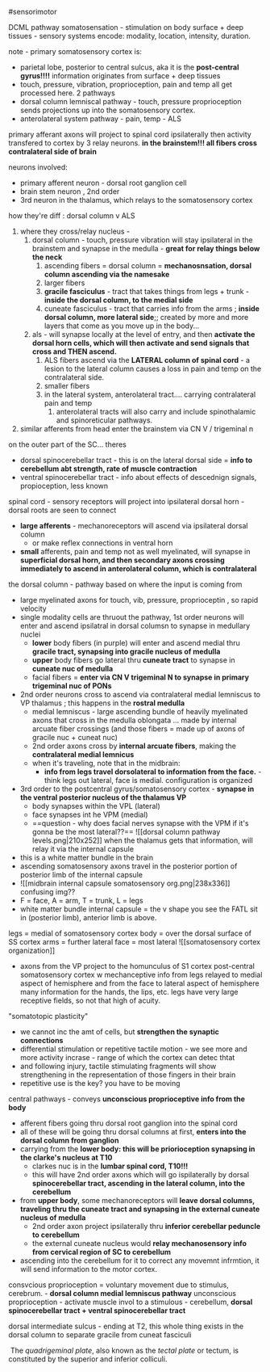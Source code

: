 #sensorimotor 

DCML pathway 
somatosensation - stimulation on body surface + deep tissues - sensory systems encode: modality, location, intensity, duration. 

note - primary somatosensory cortex is:
- parietal lobe, posterior to central sulcus, aka it is the **post-central gyrus!!!!**
information originates from surface + deep tissues
- touch, pressure, vibration, proprioception, pain and temp all get processed here. 
2 pathways
- dorsal column lemniscal pathway - touch, pressure proprioception sends projections up into the somatosensory cortex. 
- anterolateral system pathway - pain, temp - ALS 

primary afferant axons will project to spinal cord ipsilaterally 
then activity transfered to cortex by 3 relay neurons. 
**in the brainstem!!! all fibers cross contralateral side of brain**

neurons involved:
- primary afferent neuron - dorsal root ganglion cell
- brain stem neuron , 2nd order
- 3rd neuron in the thalamus, which relays to the somatosensory cortex 

how they're diff : dorsal column v ALS
1. where they cross/relay nucleus -
	1. dorsal column - touch, pressure vibration will stay ipsilateral in the brainstem and synapse in the medulla - **great for relay things below the neck**
		1. ascending fibers = dorsal column = **mechanosnsation, dorsal column ascending via the namesake**
		2. larger fibers
		3. **gracile fasciculus** - tract that takes things from legs + trunk - **inside the dorsal column, to the medial side**
		4. cuneate fasciculus - tract that carries info from the arms ; **inside dorsal column, more lateral side**;; created by more and more layers that come as you move up in the body... 
	2. als - will synapse locally at the level of entry, and then **activate the dorsal horn cells, which will then activate and send signals that cross and THEN ascend.**
		1.  ALS fibers ascend via the **LATERAL column of spinal cord** - a lesion to the lateral column causes a loss in pain and temp on the contralateral side. 
		2. smaller fibers 
		3. in the lateral system, anterolateral tract.... carrying contralateral pain and temp 
			1. anterolateral tracts will also carry and include spinothalamic and spinoreticular pathways. 
2. similar afferents from head enter the brainstem via CN V / trigeminal n 

on the outer part of the SC... theres
- dorsal spinocerebellar tract - this is on the lateral dorsal side = **info to cerebellum abt strength, rate of muscle contraction**
- ventral spinocerebellar tract - info about effects of descednign signals, propioception, less known 

spinal cord - sensory receptors will project into ipsilateral dorsal horn - dorsal roots are seen to connect
- **large afferents** - mechanoreceptors will ascend via ipsilateral dorsal column 
	- or make reflex connections in ventral horn 
- **small** afferents, pain and temp not as well myelinated, will synapse in **superficial dorsal horn, and then secondary axons crossing immediately to ascend in anterolateral column, which is contralateral**


the dorsal column - pathway based on where the input is coming from 
- large myelinated axons for touch, vib, pressure, proprioceptin , so rapid velocity 
- single modality cells are thruout the pathway, 1st order neurons will enter and ascend ipsilatral in dorsal columsn to synapse in medullary nuclei 
	- **lower** body fibers (in purple) will enter and ascend medial thru **gracile tract, synapsing into gracile nucleus of medulla**
	- **upper** body fibers go lateral thru **cuneate tract** to synapse in **cuneate nuc of medulla**
	- facial fibers = **enter via CN V trigeminal N to synapse in primary trigeminal nuc of PONs** 
- 2nd order neurons cross to ascend via contralateral medial lemniscus to VP thalamus ; this happens in the **rostral medulla**
	- medial lemniscus - large ascending bundle of heavily myelinated axons that cross in the medulla oblongata ... made by internal arcuate fiber crossings (and those fibers = made up of axons of gracile nuc + cuneat nuc)
	- 2nd order axons cross by **internal arcuate fibers**, making the **contralateral medial lemnicus**
	- when it's traveling, note that in the midbrain:
		- **info from legs travel dorsolateral to information from the face.** - think legs out lateral, face is medial. configuration is organized 
- 3rd order to the postcentral gyrus/somatosensory cortex - **synapse in the ventral posterior nucleus of the thalamus VP**
	- body synapses within the VPL (lateral)
	- face synapses int he VPM (medial)
	- ==question - why does facial nerves synapse with the VPM if it's gonna be the most lateral??==
![[dorsal column pathway levels.png|210x252]]
when the thalamus gets that information, will relay it via the internal capsule 
 - this is a white matter bundle in the brain
 - ascending somatosensory axons travel in the posterior portion of posterior limb of the internal capsule
 - ![[midbrain internal capsule somatosensory org.png|238x336]] confusing img?? 
 - F = face, A = arm, T = trunk, L = legs 
 - white matter bundle internal capsule = the v shape you see the FATL sit in (posterior limb), anterior limb is above. 

legs = medial of somatosensory cortex
body = over the dorsal surface of SS cortex
arms = further lateral
face = most lateral 
![[somatosensory cortex organization]]
- axons from the VP project to the homunculus of S1 cortex post-central somatosensory cortex w mechanceptive info from legs relayed to medial aspect of hemisphere and from the face to lateral aspect of hemisphere 
many information for the hands, the lips, etc. legs have very large receptive fields, so not that high of acuity. 

"somatotopic plasticity"
- we cannot inc the amt of cells, but **strengthen the synaptic connections**
- differential stimulation or repetitive tactile motion - we see more and more activity incrase - range of which the cortex can detec thtat 
- and following injury, tactile stimulating fragments will show strengthening in the representation of those fingers in their brain 
- repetitive use is the key? you have to be moving 

central pathways - conveys **unconscious proprioceptive info from the body**
- afferent fibers going thru dorsal root ganglion into the spinal cord 
- all of these will be going thru dorsal columns at first, **enters into the dorsal column from ganglion**
- carrying from the **lower body: this will be priorioception synapsing in the clarke's nucleus at T10**
	- clarkes nuc is in the **lumbar spinal cord, T10!!!**
	- this will have 2nd order axons which will go ispilaterally by dorsal **spinocerebellar tract, ascending in the lateral column, into the cerebellum**
- from **upper body**, some mechanoreceptors will **leave dorsal columns, traveling thru the cuneate tract and synapsing in the external cuneate nucleus of medulla** 
	- 2nd order axon project ipsilaterally thru **inferior cerebellar peduncle to cerebellum**
	- the external cuneate nucleus would **relay mechanosensory info from cervical region of SC to cerebellum**
- ascending into the cerebellum for it to correct any movemnt infrmtion, it will send information to the motor cortex. 

consvcious proprioception = voluntary movement due to stimulus, cerebrum. - **dorsal column medial lemniscus pathway**
unconscious proprioception - activate muscle invol to a stimulous - cerebellum, **dorsal spinocerebellar tract + ventral spinocerebellar tract**

dorsal intermediate sulcus - ending at T2, this whole thing exists in the dorsal column to separate gracile from cuneat fasciculi 

 The _quadrigeminal plate_, also known as the _tectal plate_ or tectum, is constituted by the superior and inferior colliculi.